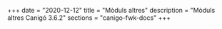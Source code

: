 +++
date        = "2020-12-12"
title       = "Mòduls altres"
description = "Mòduls altres Canigó 3.6.2"
sections    = "canigo-fwk-docs"
+++